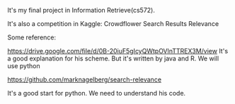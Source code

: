 It's my final project in Information Retrieve(cs572).

It's also a competition in Kaggle: Crowdflower Search Results Relevance

Some reference:

https://drive.google.com/file/d/0B-20iuF5gIcyQWtpOVlnTTREX3M/view
It's a good explanation for his scheme. But it's written by java and R. 
We will use python

https://github.com/marknagelberg/search-relevance

It's a good start for python. We need to understand his code.
